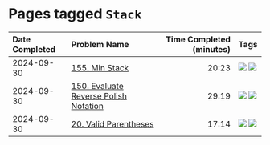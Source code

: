 # Pages tagged `Stack`

|Date Completed|Problem Name|Time Completed  (minutes)|Tags
|:---|:---|---:|:---|
|2024-09-30|[155. Min Stack](../155MinStack1.md)|20:23|[![](https://img.shields.io/badge/tag-Medium-25a9f1)](../tags/Medium.md) [![](https://img.shields.io/badge/tag-Stack-e2851f)](../tags/Stack.md)|
|2024-09-30|[150. Evaluate Reverse Polish Notation](../150EvaluateReversePolishNotation1.md)|29:19|[![](https://img.shields.io/badge/tag-Medium-25a9f1)](../tags/Medium.md) [![](https://img.shields.io/badge/tag-Stack-e2851f)](../tags/Stack.md)|
|2024-09-30|[20. Valid Parentheses](../20ValidParentheses1.md)|17:14|[![](https://img.shields.io/badge/tag-Easy-a168f4)](../tags/Easy.md) [![](https://img.shields.io/badge/tag-Stack-e2851f)](../tags/Stack.md)|